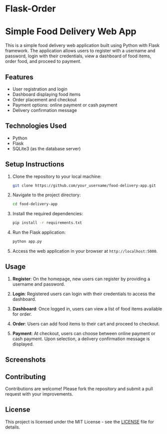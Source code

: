 # Flask-Order
# Simple Food Delivery Web App

This is a simple food delivery web application built using Python with Flask framework. The application allows users to register with a username and password, login with their credentials, view a dashboard of food items, order food, and proceed to payment.

## Features

- User registration and login
- Dashboard displaying food items
- Order placement and checkout
- Payment options: online payment or cash payment
- Delivery confirmation message

## Technologies Used

- Python
- Flask
- SQLite3 (as the database server)

## Setup Instructions

1. Clone the repository to your local machine:

    ```bash
    git clone https://github.com/your_username/food-delivery-app.git
    ```

2. Navigate to the project directory:

    ```bash
    cd food-delivery-app
    ```

3. Install the required dependencies:

    ```bash
    pip install -r requirements.txt
    ```

4. Run the Flask application:

    ```bash
    python app.py
    ```

5. Access the web application in your browser at `http://localhost:5000`.

## Usage

1. **Register**: On the homepage, new users can register by providing a username and password.

2. **Login**: Registered users can login with their credentials to access the dashboard.

3. **Dashboard**: Once logged in, users can view a list of food items available for order.

4. **Order**: Users can add food items to their cart and proceed to checkout.

5. **Payment**: At checkout, users can choose between online payment or cash payment. Upon selection, a delivery confirmation message is displayed.

## Screenshots



## Contributing

Contributions are welcome! Please fork the repository and submit a pull request with your improvements.

## License

This project is licensed under the MIT License - see the [LICENSE](/LICENSE) file for details.
